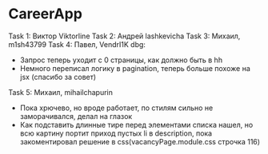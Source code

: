 # CareerApp

Task 1: Виктор Viktorline
Task 2: Андрей lashkevicha
Task 3: Михаил, m1sh43799
Task 4: Павел, VendrI1K
dbg: 
  - Запрос теперь уходит с 0 страницы, как должно быть в hh
  - Немного переписал логику в pagination, теперь больше похоже на jsx (спасибо за совет)
  
Task 5: Михаил, mihailchapurin
- Пока хрючево, но вроде работает, по стилям сильно не заморачивался, делал на глазок
- Как подставить длинные тире перед элементами списка нашел, но всю картину портит приход пустых li в description, пока закоментировал решение в css(vacancyPage.module.css строчка 116)